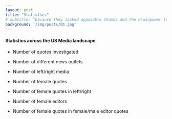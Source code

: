 ```yaml
---
layout: post
title: "Statistics"
# subtitle: "because they lacked opposable thumbs and the brainpower to build a space program."
background: '/img/posts/01.jpg'
---
```


#### Statistics across the US Media landscape

- Number of quotes investigated
- Number of different news outlets
- Number of left/right media

- Number of female quotes
- Number of female quotes in left/right

- Number of female editors 
- Number of female quotes in female/male editor quotes